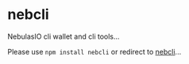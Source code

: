 # nebcli
NebulasIO cli wallet and cli tools...

Please use `npm install nebcli` or redirect to [nebcli](https://github.com/imnemo/nebcli)...
